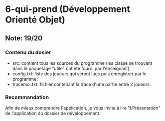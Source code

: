 # 6-qui-prend (Développement Orienté Objet)

## Note: 19/20

### Contenu du dosier
  - src: contient tous les sources du programme (les classe se trouvant dans le paquetage "utile" ont été fourni par l'enseignant);
  - config.txt: liste des joueurs qui seront lues puis enregistrer par le programme;
  - tracemoi.txt: fichier contenant la trace d'une partie entre 2 joueurs.

### Recommandation
Afin de mieux comprendre l'application, je vous invite à lire "I.Présentation" de l'application du dossier de développement.
